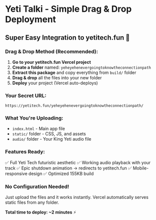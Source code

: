 # Yeti Talki - Simple Drag & Drop Deployment

## Super Easy Integration to yetitech.fun 🚀

### Drag & Drop Method (Recommended):

1. **Go to your yetitech.fun Vercel project**
2. **Create a folder** named: `yeheyehenevergoingtoknowtheconnectionpath`
3. **Extract this package** and copy everything from `build/` folder
4. **Drag & drop** all the files into your new folder
5. **Deploy** your project (Vercel auto-deploys)

### Your Secret URL:
```
https://yetitech.fun/yeheyehenevergoingtoknowtheconnectionpath/
```

### What You're Uploading:
- `index.html` - Main app file
- `static/` folder - CSS, JS, and assets
- `audio/` folder - Your King Yeti audio file

### Features Ready:
✅ Full Yeti Tech futuristic aesthetic
✅ Working audio playback with your track
✅ Epic shutdown animation → redirects to yetitech.fun
✅ Mobile-responsive design
✅ Optimized 155KB build

### No Configuration Needed!
Just upload the files and it works instantly. Vercel automatically serves static files from any folder.

**Total time to deploy: ~2 minutes** ⚡